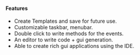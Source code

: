 #### Features
* Create Templates and save for future use.
* Customizable taskbar, menubar.
* Double click to write methods for the events.
* An editor to write code + gui generation.
* Able to create rich gui applications using the IDE.

